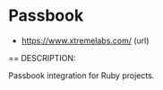 Passbook
========

* https://www.xtremelabs.com/ (url)

== DESCRIPTION:

Passbook integration for Ruby projects.


